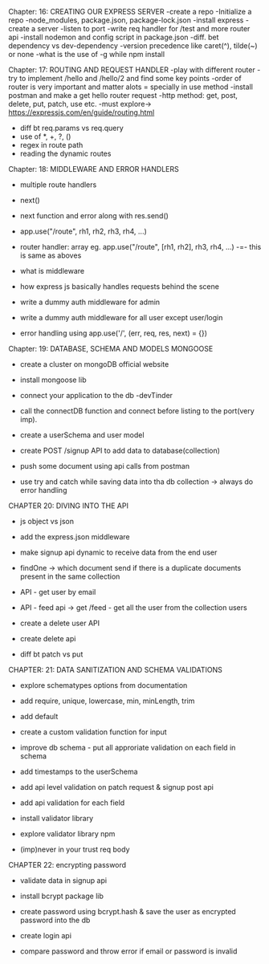 Chapter: 16: CREATING OUR EXPRESS SERVER
-create a repo
-Initialize a repo
-node_modules, package.json, package-lock.json
-install express
-create a server
-listen to port 
-write req handler for /test and more router api
-install nodemon and config script in package.json
-diff. bet dependency vs dev-dependency
-version precedence like caret(^), tilde(~) or none
-what is the use of -g while npm install


Chapter: 17: ROUTING AND REQUEST HANDLER
-play with different router
-try to implement /hello and /hello/2 and find some key points
-order of router is very important and matter alots = specially in use method
-install postman and make a get hello router request
-http method: get, post, delete, put, patch, use etc.
-must explore->  https://expressjs.com/en/guide/routing.html
- diff bt req.params vs req.query
- use of *, +, ?, () 
- regex in route path
- reading the dynamic routes


Chapter: 18: MIDDLEWARE AND ERROR HANDLERS
- multiple route handlers
- next()
- next function and error along with res.send()
- app.use("/route", rh1, rh2, rh3, rh4, ...)
- router handler: array
 eg. app.use("/route", [rh1, rh2], rh3, rh4, ...) -=- this is same as aboves

 - what is middleware
 - how express js basically handles requests behind the scene
 - write a dummy auth middleware for admin
 - write a dummy auth middleware for all user except user/login 

 - error handling using app.use('/', (err, req, res, next) = {})



Chapter: 19: DATABASE, SCHEMA AND MODELS MONGOOSE
- create a cluster on mongoDB official website
- install mongoose lib
- connect your application to the db  -devTinder
- call the connectDB function and connect before listing to the port(very imp).

- create a userSchema and user model

- create POST /signup API to add data to database(collection)
- push some document using api calls from postman
- use try and catch while saving data into tha db collection -> always do error handling 



CHAPTER 20: DIVING INTO THE API
- js object vs json 
- add the express.json middleware 
- make signup api dynamic to receive data from the end user

- findOne -> which document send if there is a duplicate documents present in the same collection
- API - get user by email
- API - feed api -> get /feed - get all the user from the collection users

- create a delete user API
- create delete api
- diff bt patch vs put


CHAPTER: 21: DATA SANITIZATION AND SCHEMA VALIDATIONS
 - explore schematypes options from documentation
 - add require, unique, lowercase, min, minLength, trim
 - add default
 - create a custom validation function for input
 - improve db schema - put all approriate validation on each field in schema
 - add timestamps to the userSchema 

 - add api level validation on patch request & signup post api
 - add api validation for each field

 - install validator library
 - explore validator library npm
 - (imp)never in your trust req body


 CHAPTER 22: encrypting password
 - validate data in signup api  
 - install bcrypt package lib
 - create password using bcrypt.hash & save the user as encrypted password into the db

 - create login api
 - compare password and throw error if email or password is invalid